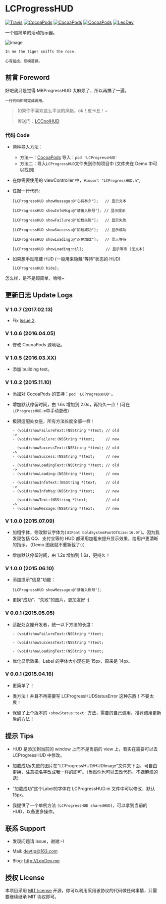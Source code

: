 # LCProgressHUD

[![Travis](https://img.shields.io/travis/iTofu/LCProgressHUD.svg?style=flat)](https://travis-ci.org/iTofu/LCProgressHUD)
[![CocoaPods](https://img.shields.io/cocoapods/v/LCProgressHUD.svg)](http://cocoadocs.org/docsets/LCProgressHUD)
[![CocoaPods](https://img.shields.io/cocoapods/l/LCProgressHUD.svg)](https://raw.githubusercontent.com/iTofu/LCProgressHUD/master/LICENSE)
[![CocoaPods](https://img.shields.io/cocoapods/p/LCProgressHUD.svg)](http://cocoadocs.org/docsets/LCProgressHUD)
[![LeoDev](https://img.shields.io/badge/blog-LeoDev.me-brightgreen.svg)](http://leodev.me)

一个超简单的活动指示器。

![image](https://raw.githubusercontent.com/iTofu/LCProgressHUD/master/HUDemo.gif)

````
In me the tiger sniffs the rose.

心有猛虎，细嗅蔷薇。
````

## 前言 Foreword

好吧我只是觉得 MBProgressHUD 太麻烦了，所以再搞了一遍。

```
一行代码即可完成调用。
```

> 如果你不喜欢这么平淡的风格，ok！皮卡丘！~
>
> 传送门：[LCCoolHUD](https://github.com/iTofu/LCCoolHUD)



### 代码 Code

* 两种导入方法：
  - 方法一：[CocoaPods](https://cocoapods.org/) 导入：`pod 'LCProgressHUD'`
  - 方法二：导入`LCProgressHUD`文件夹到你的项目中 (文件夹在 Demo 中可以找到)

* 在你需要使用的 viewController 中，`#import "LCProgressHUD.h"`;

* 任敲一行代码:

  ```objc
  [LCProgressHUD showMessage:@"心有林夕"];   // 显示文本

  [LCProgressHUD showInfoMsg:@"请输入账号"]; // 显示提示

  [LCProgressHUD showFailure:@"加载失败"];   // 显示失败

  [LCProgressHUD showSuccess:@"加载成功"];   // 显示成功

  [LCProgressHUD showLoading:@"正在加载"];   // 显示等待

  [LCProgressHUD showLoading:nil];          // 显示等待 (无文本)
  ```

* 如果想手动隐藏 HUD (一般用来隐藏“等待”状态的 HUD)

  ```objc
  [LCProgressHUD hide];
  ```

怎么样，是不是超简单，哈哈~



## 更新日志 Update Logs


### V 1.0.7 (2017.02.13)

* Fix [Issue 2](https://github.com/iTofu/LCProgressHUD/issues/2).


### V 1.0.6 (2016.04.05)

* 修改 CocoaPods 源地址。


### V 1.0.5 (2016.03.XX)

* 添加 building test。


### V 1.0.2 (2015.11.10)

* 添加对 [CocoaPods](https://cocoapods.org/) 的支持：`pod 'LCProgressHUD'`。

* 增加默认停留时间，由 1.6s 增加到 2.0s，再持久一点！(可在`LCProgressHUD.m`中手动更改)

* 极限适配处女座，所有方法长度全部一样！

  ```objc
  - (void)showFailureText:(NSString *)text; // old
  ->
  - (void)showFailure:(NSString *)text;     // new

  - (void)showSuccessText:(NSString *)text; // old
  ->
  - (void)showSuccess:(NSString *)text;     // new

  - (void)showLoadingText:(NSString *)text; // old
  ->
  - (void)showLoading:(NSString *)text;     // new

  - (void)showInfoText:(NSString *)text;    // old
  ->
  - (void)showInfoMsg:(NSString *)text;     // new

  - (void)showText:(NSString *)text;        // old
  ->
  - (void)showMessage:(NSString *)text;     // new
  ```


### V 1.0.0 (2015.07.09)

* 加粗字体，修改默认字体为`[UIFont boldSystemFontOfSize:16.0f]`。因为我发现包括 QQ、支付宝等的 HUD 都采用加粗来提升显示效果，给用户更清晰的指示。（Demo 图我就不重新截了:)）

* 增加默认停留时间，由 1.2s 增加到 1.6s，更持久！


### V 1.0.0 (2015.06.10)

* 添加提示“信息”功能：

  ````objc
  [LCProgressHUD showMessage:@"请输入账号"];
  ````

* 更换“成功”、“失败”的图片，更加友好 :)


### V 0.0.1 (2015.05.05)

* 适配处女座开发者，统一以下方法的长度：

  ```objc
  - (void)showFailureText:(NSString *)text;

  - (void)showSuccessText:(NSString *)text;

  - (void)showLoadingText:(NSString *)text;
  ```

* 优化显示效果。Label 的字体大小现在是 15px，原来是 14px。


### V 0.0.1 (2015.04.16)

* 更简单了！

* 类方法！并且不再需要写 LCProgressHUDStatusError 这种东西！不要太爽！

* 保留了上个版本的 `+showStatus:text:` 方法，需要的自己调用，推荐调用更新后的方法！



## 提示 Tips

* HUD 是添加到当前的 window 上而不是当前的 view 上，若实在需要可以去 LCProgressHUD 中修改。

* 加载成功/失败的图片在“LCProgressHUD/HUDImage”文件夹下面，可自由更换，注意把名字改成我一样的即可。（当然你也可以去改代码，不嫌麻烦的话）

* “加载成功”这个Label的字体在 LCProgressHUD.m 文件中可以修改，默认 15px。

* 我提供了一个单例方法 `[LCProgressHUD sharedHUD]`，可以拿到当前的 HUD，以备更多操作。



## 联系 Support

* 发现问题请 Issue，谢谢:-)

* Mail: devtip@163.com

* Blog: http://LeoDev.me


## 授权 License

本项目采用 [MIT license](http://opensource.org/licenses/MIT) 开源，你可以利用采用该协议的代码做任何事情，只需要继续继承 MIT 协议即可。
